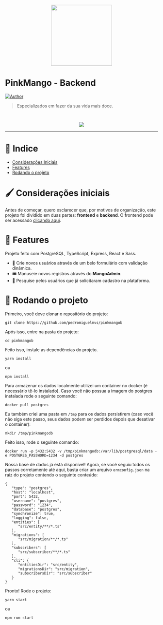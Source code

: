<p align="center">
   <img src="https://i.imgur.com/m2qhrGe.png" width="200"/>
</p>

# PinkMango - Backend





[![Author](https://img.shields.io/badge/author-PedroMiguel-D54F44?style=flat-square)](https://github.com/pedromiguelmvs)


> Especializados em fazer da sua vida mais doce.

<br />
<p align="center"><img src="https://i.imgur.com/XeeSWk9.png"/></p>

---

# :pushpin: Indice

* [Considerações Iniciais](#paintbrush-considerações-iniciais)
* [Features](#rocket-features)
* [Rodando o projeto](#runner-rodando-o-projeto)

# :paintbrush: Considerações iniciais

Antes de começar, quero esclarecer que, por motivos de organização, este projeto foi dividido em duas partes: __frontend__ e __backend__. O frontend pode ser acessado [clicando aqui](https://github.com/pedromiguelmvs/pinkmangob).

# :rocket: Features

Projeto feito com PostgreSQL, TypeScript, Express, React e Sass.

* 👤 Crie novos usuários através de um belo formulário com validação dinâmica.
* 🎟️ Manuseie novos registros através do __MangoAdmin__.
* 🔎 Pesquise pelos usuários que já solicitaram cadastro na plataforma.

# :runner: Rodando o projeto

Primeiro, você deve clonar o repositório do projeto:

```git clone https://github.com/pedromiguelmvs/pinkmangob```

Após isso, entre na pasta do projeto:

```cd pinkmangob```

Feito isso, instale as dependências do projeto.

```yarn install```

ou

```npm install```

Para armazenar os dados localmente utilizei um container no docker (é necessário tê-lo instalado). Caso você não possua a imagem do postgres instalada rode o seguinte comando:

```docker pull postgres```

Eu também criei uma pasta em ```/tmp``` para os dados persistirem (caso você não siga este passo, seus dados podem ser perdidos depois que desativar o container):

```mkdir /tmp/pinkmangodb```

Feito isso, rode o seguinte comando:

```docker run -p 5432:5432 -v /tmp/pinkmangodb:/var/lib/postgresql/data -e POSTGRES_PASSWORD=1234 -d postgres```

Nossa base de dados já está disponível! Agora, se você seguiu todos os passos corretamente até aqui, basta criar um arquivo ```ormconfig.json``` na raiz do projeto contendo o seguinte conteúdo:

```
{
   "type": "postgres",
   "host": "localhost",
   "port": 5432,
   "username": "postgres",
   "password": "1234",
   "database": "postgres",
   "synchronize": true,
   "logging": false,
   "entities": [
      "src/entity/**/*.ts"
   ],
   "migrations": [
      "src/migration/**/*.ts"
   ],
   "subscribers": [
      "src/subscriber/**/*.ts"
   ],
   "cli": {
      "entitiesDir": "src/entity",
      "migrationsDir": "src/migration",
      "subscribersDir": "src/subscriber"
   }
}
```

Pronto! Rode o projeto:

```yarn start```

ou

```npm run start```

